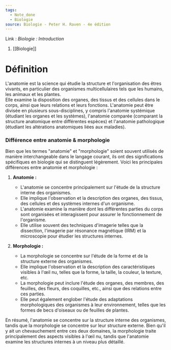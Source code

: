 ```yaml
---
tags:
  - Note_done
  - Biologie
source: Biologie - Peter H. Raven - 4e édition
---
```


Link :
_Biologie : Introduction_
1. [[Biologie]]

# Définition
L'anatomie est la science qui étudie la structure et l'organisation des êtres vivants, en particulier des organismes multicellulaires tels que les humains, les animaux et les plantes. 
\
Elle examine la disposition des organes, des tissus et des cellules dans le corps, ainsi que leurs relations et leurs fonctions. L'anatomie peut être divisée en plusieurs sous-disciplines, y compris l'anatomie systémique (étudiant les organes et les systèmes), l'anatomie comparée (comparant la structure anatomique entre différentes espèces) et l'anatomie pathologique (étudiant les altérations anatomiques liées aux maladies).

### Différence entre anatomie & morphologie 
Bien que les termes "anatomie" et "morphologie" soient souvent utilisés de manière interchangeable dans le langage courant, ils ont des significations spécifiques en biologie qui se distinguent légèrement. Voici les principales différences entre anatomie et morphologie :

1. **Anatomie :**
    
    - L'anatomie se concentre principalement sur l'étude de la structure interne des organismes.
    - Elle implique l'observation et la description des organes, des tissus, des cellules et des systèmes internes d'un organisme.
    - L'anatomie examine la manière dont les différentes parties du corps sont organisées et interagissent pour assurer le fonctionnement de l'organisme.
    - Elle utilise souvent des techniques d'imagerie telles que la dissection, l'imagerie par résonance magnétique (IRM) et la microscopie pour étudier les structures internes.
2. **Morphologie :**
    
    - La morphologie se concentre sur l'étude de la forme et de la structure externe des organismes.
    - Elle implique l'observation et la description des caractéristiques visibles à l'œil nu, telles que la forme, la taille, la couleur, la texture, etc.
    - La morphologie peut inclure l'étude des organes, des membres, des feuilles, des fleurs, des coquilles, etc., ainsi que des relations entre ces parties.
    - Elle peut également englober l'étude des adaptations morphologiques des organismes à leur environnement, telles que les formes de becs d'oiseaux ou de feuilles de plantes.

En résumé, l'anatomie se concentre sur la structure interne des organismes, tandis que la morphologie se concentre sur leur structure externe. Bien qu'il y ait un chevauchement entre ces deux domaines, la morphologie traite principalement des aspects visibles à l'œil nu, tandis que l'anatomie examine les structures internes à un niveau plus détaillé.